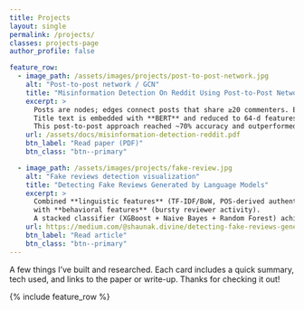 ```yaml
---
title: Projects
layout: single
permalink: /projects/
classes: projects-page
author_profile: false

feature_row:
  - image_path: /assets/images/projects/post-to-post-network.jpg
    alt: "Post-to-post network / GCN"
    title: "Misinformation Detection On Reddit Using Post-to-Post Networks"
    excerpt: >
      Posts are nodes; edges connect posts that share ≥20 commenters. Edge weights capture sentiment similarity from comment embeddings (cosine similarity). 
      Title text is embedded with **BERT** and reduced to 64-d features, then combined with graph structure in a **Graph Convolutional Network**.
      This post-to-post approach reached ~70% accuracy and outperformed a CNN baseline by leveraging *how* users interact with content, not just *what* the text says.
    url: /assets/docs/misinformation-detection-reddit.pdf
    btn_label: "Read paper (PDF)"
    btn_class: "btn--primary"

  - image_path: /assets/images/projects/fake-review.jpg
    alt: "Fake reviews detection visualization"
    title: "Detecting Fake Reviews Generated by Language Models"
    excerpt: >
      Combined **linguistic features** (TF-IDF/BoW, POS-derived authenticity & analytical thinking scores, LSTM, TF-Hub embeddings, cosine similarity across a reviewer's posts) 
      with **behavioral features** (bursty reviewer activity). 
      A stacked classifier (XGBoost + Naive Bayes + Random Forest) achieved 97.98% accuracy. Future work focuses on improving recall via more diverse LLM-generated samples and ensemble tuning.
    url: https://medium.com/@shaunak.divine/detecting-fake-reviews-generated-by-language-models-c3688d786718
    btn_label: "Read article"
    btn_class: "btn--primary"
---
```


A few things I’ve built and researched. Each card includes a quick summary, tech used, and links to the paper or write-up. Thanks for checking it out!

{% include feature_row %}
